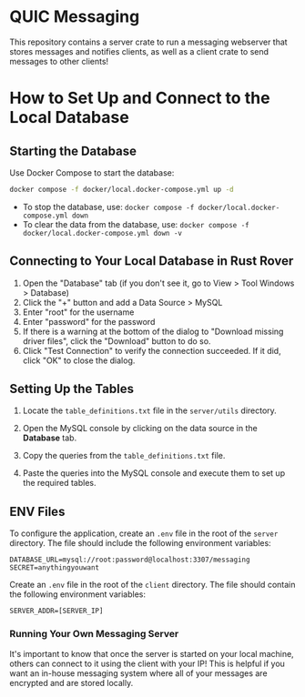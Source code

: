 # QUIC Messaging
This repository contains a server crate to run a messaging webserver that stores messages and notifies clients,
as well as a client crate to send messages to other clients!

# How to Set Up and Connect to the Local Database

## Starting the Database

Use Docker Compose to start the database:

```bash
docker compose -f docker/local.docker-compose.yml up -d
```

- To stop the database, use: `docker compose -f docker/local.docker-compose.yml down`
- To clear the data from the database, use: `docker compose -f docker/local.docker-compose.yml down -v`

## Connecting to Your Local Database in Rust Rover

1. Open the "Database" tab (if you don't see it, go to View > Tool Windows > Database)
2. Click the "+" button and add a Data Source > MySQL
3. Enter "root" for the username
4. Enter "password" for the password
5. If there is a warning at the bottom of the dialog to "Download missing driver files", click the "Download" button to do so.
6. Click "Test Connection" to verify the connection succeeded. If it did, click "OK" to close the dialog.

## Setting Up the Tables

1. Locate the `table_definitions.txt` file in the `server/utils` directory.

2. Open the MySQL console by clicking on the data source in the **Database** tab.

3. Copy the queries from the `table_definitions.txt` file.

4. Paste the queries into the MySQL console and execute them to set up the required tables.

## ENV Files

To configure the application, create an `.env` file in the root of the `server` directory. The file should include the following environment variables:

```env
DATABASE_URL=mysql://root:password@localhost:3307/messaging
SECRET=anythingyouwant
```

Create an `.env` file in the root of the `client` directory. The file should contain the following environment variables:

```env
SERVER_ADDR=[SERVER_IP]
```

### Running Your Own Messaging Server
It's important to know that once the server is started on your local machine, others can connect to it using the client with your IP!
This is helpful if you want an in-house messaging system where all of your messages are encrypted and are stored locally.
